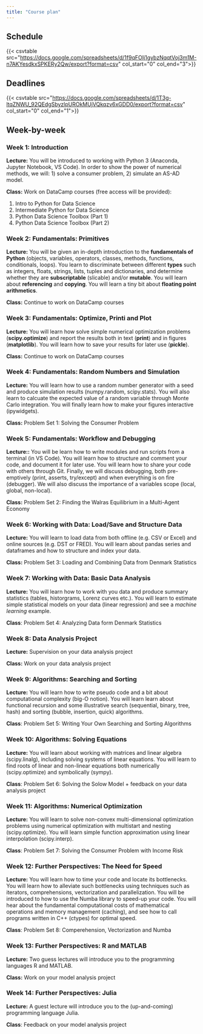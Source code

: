 ```yaml
---
title: "Course plan"
---
```


## Schedule

{{< csvtable src="https://docs.google.com/spreadsheets/d/1f9qFOIj1gybzNqqtVoj3m1M-n7AKYesdkxSPKERy2Qw/export?format=csv" col_start="0" col_end="3">}}

## Deadlines

{{< csvtable src="https://docs.google.com/spreadsheets/d/1T3g-ltqZNWU_92QEdgSbyzlpUROkMUjVQkqzv6xGDD0/export?format=csv" col_start="0" col_end="1">}}

## Week-by-week 

### Week 1: Introduction

**Lecture:** You will be introduced to working with Python 3 (Anaconda, Jupyter Notebook, VS Code). In order to show the power of numerical methods, we will: 1) solve a consumer problem, 2) simulate an AS-AD model.

**Class:** Work on DataCamp courses (free access will be provided):

1. Intro to Python for Data Science
2. Intermediate Python for Data Science
3. Python Data Science Toolbox (Part 1)
4. Python Data Science Toolbox (Part 2)

### Week 2: Fundamentals: Primitives

**Lecture:** You will be given an in-depth introduction to the **fundamentals of Python** (objects, variables, operators, classes, methods, functions, conditionals, loops). You learn to discriminate between different **types** such as integers, floats, strings, lists, tuples and dictionaries, and determine whether they are **subscriptable** (slicable) and/or **mutable**. You will learn about **referencing** and **copying**. You will learn a tiny bit about **floating point arithmetics**.

**Class:** Continue to work on DataCamp courses

### Week 3: Fundamentals: Optimize, Printi and Plot

**Lecture:** You will learn how solve simple numerical optimization problems (**scipy.optimize**) and report the results both in text (**print**) and in figures (**matplotlib**). You will learn how to save your results for later use (**pickle**).

**Class:** Continue to work on DataCamp courses

### Week 4: Fundamentals: Random Numbers and Simulation

**Lecture:** You will learn how to use a random number generator with a seed and produce simulation results (numpy.random, scipy.stats). You will also learn to calcuate the expected value of a random variable through Monte Carlo integration. You will finally learn how to make your figures interactive (ipywidgets).

**Class:** Problem Set 1: Solving the Consumer Problem

### Week 5: Fundamentals: Workflow and Debugging

**Lecture::** You will be learn how to write modules and run scripts from a terminal (in VS Code). You will learn how to structure and comment your code, and document it for later use. You will learn how to share your code with others through Git. Finally, we will discuss debugging, both pre-emptively (print, asserts, try/except) and when everything is on fire (debugger). We will also discuss the importance of a variables scope (local, global, non-local).

**Class:** Problem Set 2: Finding the Walras Equilibrium in a Multi-Agent Economy 

### Week 6: Working with Data: Load/Save and Structure Data

**Lecture:** You will learn to load data from both offline (e.g. CSV or Excel) and online sources (e.g. DST or FRED). You will learn about pandas series and dataframes and how to structure and index your data. 

**Class:** Problem Set 3: Loading and Combining Data from Denmark Statistics

### Week 7: Working with Data: Basic Data Analysis

**Lecture:** You will learn how to work with you data and produce summary statistics (tables, historgrams, Lorenz curves etc.). You will learn to estimate simple statistical models on your data (linear regression) and see a *machine learning* example.

**Class**: Problem Set 4: Analyzing Data form Denmark Statistics

### Week 8:  Data Analysis Project

**Lecture:** Supervision on your data analysis project

**Class:** Work on your data analysis project

### Week 9: Algorithms: Searching and Sorting

**Lecture:** You will learn how to write pseudo code and a bit about computational complexity (big-O notion). You will learn learn about functional recursion and some illustrative search (sequential, binary, tree, hash) and sorting (bubble, insertion, quick) algorithms.

**Class**: Problem Set 5: Writing Your Own Searching and Sorting Algorithms

### Week 10: Algorithms: Solving Equations

**Lecture:** You will learn about working with matrices and linear algebra (scipy.linalg), including solving systems of linear equations. You will learn to find roots of linear and non-linear equations both numerically (scipy.optimize) and symbolically (sympy).

**Class**: Problem Set 6: Solving the Solow Model + feedback on your data analysis project

### Week 11: Algorithms: Numerical Optimization

**Lecture:** You will learn to solve non-convex multi-dimensional optimization problems using numerical optimization with multistart and nesting (scipy.optimize). You will learn simple function approximation using linear interpolation (scipy.interp). 

**Class**: Problem Set 7: Solving the Consumer Problem with Income Risk

### Week 12: Further Perspectives: The Need for Speed

**Lecture:** You will learn how to time your code and locate its bottlenecks. You will learn how to alleviate such bottlenecks using techniques such as iterators, comprehensions, vectorization and parallelization. You will be introduced to how  to use the Numba library to speed-up your code. You will hear about the fundamental computational costs of mathematical operations and memory management (caching), and see how to call programs written in C++ (ctypes) for optimal speed.

**Class**: Problem Set 8: Comperehension, Vectorization and Numba

### Week 13: Further Perspectives: R and MATLAB

**Lecture:** Two guess lectures will introduce you to the programming languages R and MATLAB.

**Class:** Work on your model analysis project

### Week 14: Further Perspectives: Julia

**Lecture:** A guest lecture will introduce you to the (up-and-coming) programming language Julia.

**Class**: Feedback on your model analysis project
